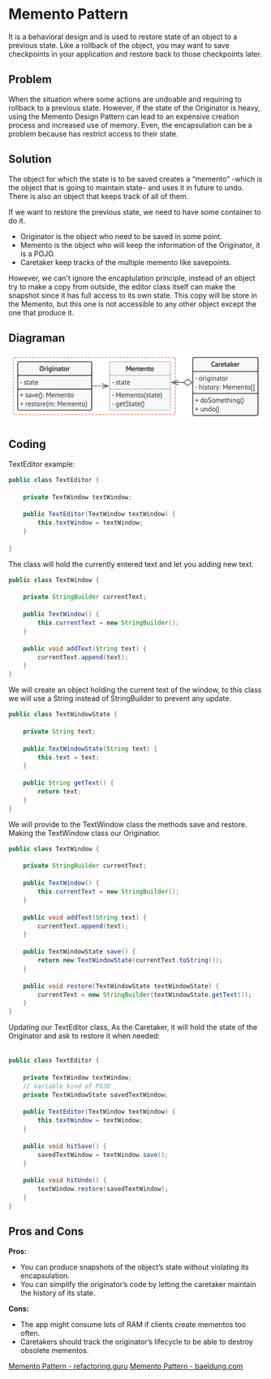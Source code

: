# Memento Pattern

It is a behavioral design and is used to restore state of an object to a previous state. Like a rollback of the object, you may want to save checkpoints in your application and restore back to those checkpoints later.

## Problem
When the situation where some actions are undoable and requiring to rollback to a previous state. However, if the state of the Originator is heavy, using the Memento Design Pattern can lead to an expensive creation process and increased use of memory. Even, the encapsulation can be a problem because has restrict access to their state.

## Solution
The object for which the state is to be saved creates a “memento” -which is the object that is going to maintain state- and uses it in future to undo. There is also an object that keeps track of all of them.

If we want to restore the previous state, we need to have some container to do it.

- Originator is the object who need to be saved in some point.
- Memento is the object who will keep the information of the Originator, it is a POJO.
- Caretaker keep tracks of the multiple memento like savepoints.

However, we can't ignore the encaptulation principle, instead of an object try to make a copy from outside, the editor class itself can make the snapshot since it has full access to its own state. This copy will be store in the Memento, but this one is not accessible to any other object except the one that produce it.

## Diagraman

![text](./Memento.png)

## Coding

TextEditor example:
```Java
public class TextEditor { 

	private TextWindow textWindow;

    public TextEditor(TextWindow textWindow) {
        this.textWindow = textWindow;
    }
	
}
```

The class will hold the currently entered text and let you adding new text.
```Java
public class TextWindow {

    private StringBuilder currentText;

    public TextWindow() {
        this.currentText = new StringBuilder();
    }

    public void addText(String text) {
        currentText.append(text);
    }
}
```

We will create an object holding the current text of the window, to this class we will use a String instead of StringBuilder to prevent any update.
```Java
public class TextWindowState {

    private String text;

    public TextWindowState(String text) {
        this.text = text;
    }

    public String getText() {
        return text;
    }
}
```

We will provide to the TextWindow class the methods save and restore. Making the TextWindow class our Originatior.
```Java
public class TextWindow {
	
	private StringBuilder currentText;

    public TextWindow() {
        this.currentText = new StringBuilder();
    }

    public void addText(String text) {
        currentText.append(text);
    }
    
	public TextWindowState save() {
	    return new TextWindowState(currentText.toString());
	}

	public void restore(TextWindowState textWindowState) {
	    currentText = new StringBuilder(textWindowState.getText());
	}
}	
```

Updating our TextEditor class, As the Caretaker, it will hold the state of the Originator and ask to restore it when needed:
```Java

public class TextEditor { 

	private TextWindow textWindow;
	// Variable kind of POJO
	private TextWindowState savedTextWindow;
	
    public TextEditor(TextWindow textWindow) {
        this.textWindow = textWindow;
    }

	public void hitSave() {
	    savedTextWindow = textWindow.save();
	}

	public void hitUndo() {
	    textWindow.restore(savedTextWindow);
	}
}
```

## Pros and Cons
**Pros:**
- You can produce snapshots of the object’s state without violating its encapsulation.
- You can simplify the originator’s code by letting the caretaker maintain the history of its state.

**Cons:**
- The app might consume lots of RAM if clients create mementos too often.
- Caretakers should track the originator’s lifecycle to be able to destroy obsolete mementos.

[Memento Pattern - refactoring.guru](https://refactoring.guru/design-patterns/memento)
[Memento Pattern - baeldung.com](https://www.baeldung.com/java-memento-design-pattern#:~:text=The%20Memento%20Design%20Pattern%20offers,saved%20is%20called%20an%20Originator.)